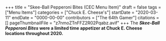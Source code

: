 +++
title = "Skee-Ball Pepperoni Bites (CEC Menu Item)"
draft = false
tags = ["Menu Items"]
categories = ["Chuck E. Cheese's"]
startDate = "2020-03-11"
endDate = "0000-00-00"
contributors = ["The 64th Gamer"]
citations = []
pageThumbnailFile = "z7nmoZTnFFZ2R02Pqabz.avif"
+++
The ***Skee-Ball Pepperoni Bites* were a limited time appetizer at Chuck E. Cheese locations throughout 2020.**
